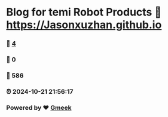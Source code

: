 # Blog for temi Robot Products :link: https://Jasonxuzhan.github.io 
### :page_facing_up: [4](https://Jasonxuzhan.github.io/tag.html) 
### :speech_balloon: 0 
### :hibiscus: 586 
### :alarm_clock: 2024-10-21 21:56:17 
### Powered by :heart: [Gmeek](https://github.com/Meekdai/Gmeek)

